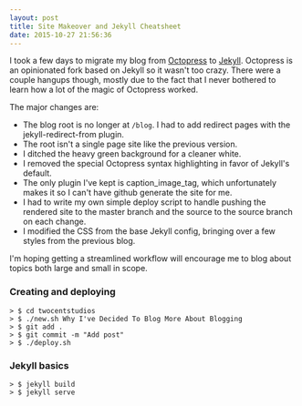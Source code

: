 ```yaml
---
layout: post
title: Site Makeover and Jekyll Cheatsheet
date: 2015-10-27 21:56:36
---
```


I took a few days to migrate my blog from [Octopress](http://octopress.org/) to [Jekyll](https://jekyllrb.com/). Octopress is an opinionated fork based on Jekyll so it wasn't too crazy. There were a couple hangups though, mostly due to the fact that I never bothered to learn how a lot of the magic of Octopress worked.

The major changes are:

* The blog root is no longer at `/blog`. I had to add redirect pages with the jekyll-redirect-from plugin.
* The root isn't a single page site like the previous version.
* I ditched the heavy green background for a cleaner white.
* I removed the special Octopress syntax highlighting in favor of Jekyll's default.
* The only plugin I've kept is caption_image_tag, which unfortunately makes it so I can't have github generate the site for me.
* I had to write my own simple deploy script to handle pushing the rendered site to the master branch and the source to the source branch on each change.
* I modified the CSS from the base Jekyll config, bringing over a few styles from the previous blog.

I'm hoping getting a streamlined workflow will encourage me to blog about topics both large and small in scope.

### Creating and deploying

```
> $ cd twocentstudios
> $ ./new.sh Why I've Decided To Blog More About Blogging
> $ git add .
> $ git commit -m "Add post"
> $ ./deploy.sh
```

### Jekyll basics

```
> $ jekyll build
> $ jekyll serve
```
